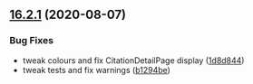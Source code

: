 ## [16.2.1](https://github.com/phandcock/GrampsView/compare/16.2.0...16.2.1) (2020-08-07)


### Bug Fixes

* tweak colours and fix CitationDetailPage display ([1d8d844](https://github.com/phandcock/GrampsView/commit/1d8d844e92ad8c5c353fe88e70a825c978f222f6))
* tweak tests and fix warnings ([b1294be](https://github.com/phandcock/GrampsView/commit/b1294be195ca20af1369f9a27a8b9fabef6eea84))




